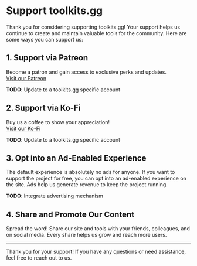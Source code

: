 # Support toolkits.gg

Thank you for considering supporting toolkits.gg! Your support helps us continue to create and maintain valuable tools for the community. Here are some ways you can support us:

## 1. Support via Patreon

Become a patron and gain access to exclusive perks and updates.  
[Visit our Patreon](https://www.patreon.com/JoshPayette)

**TODO**: Update to a toolkits.gg specific account

## 2. Support via Ko-Fi

Buy us a coffee to show your appreciation!  
[Visit our Ko-Fi](https://ko-fi.com/remnant2toolkit)

**TODO**: Update to a toolkits.gg specific account

## 3. Opt into an Ad-Enabled Experience

The default experience is absolutely no ads for anyone. If you want to support the project for free, you can opt into an ad-enabled experience on the site. Ads help us generate revenue to keep the project running.

**TODO**: Integrate advertising mechanism

## 4. Share and Promote Our Content

Spread the word! Share our site and tools with your friends, colleagues, and on social media. Every share helps us grow and reach more users.

---

Thank you for your support! If you have any questions or need assistance, feel free to reach out to us.
